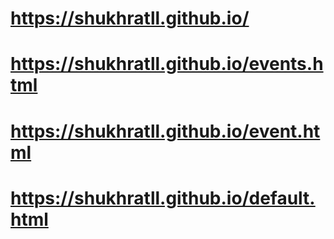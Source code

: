 # https://shukhratll.github.io/

# https://shukhratll.github.io/events.html

# https://shukhratll.github.io/event.html

# https://shukhratll.github.io/default.html
